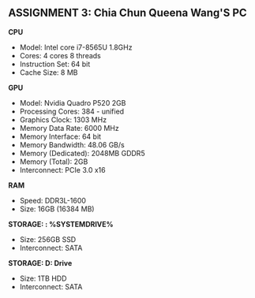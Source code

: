 ## ASSIGNMENT 3: Chia Chun Queena Wang'S PC

**CPU**
* Model: Intel core i7-8565U 1.8GHz
* Cores: 4 cores 8 threads
* Instruction Set: 64 bit
* Cache Size: 8 MB 
  
**GPU**
* Model: Nvidia Quadro P520 2GB
* Processing Cores: 384 - unified
* Graphics Clock: 1303 MHz
* Memory Data Rate: 6000 MHz
* Memory Interface: 64 bit
* Memory Bandwidth: 48.06 GB/s
* Memory (Dedicated): 2048MB GDDR5
* Memory (Total): 2GB
* Interconnect: PCIe 3.0 x16
  
**RAM**
* Speed: DDR3L-1600
* Size: 16GB (16384 MB)
  
**STORAGE: : %SYSTEMDRIVE%**
* Size: 256GB SSD
* Interconnect: SATA
  
**STORAGE: D: Drive**
* Size: 1TB HDD
* Interconnect: SATA

